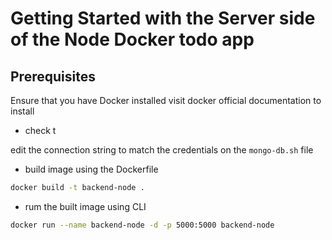 # Getting Started with the Server side of the Node Docker todo app

## Prerequisites
Ensure that you have Docker installed 
visit docker official documentation to install

- check t


edit the connection string to match the credentials on the `mongo-db.sh` file

- build image using the Dockerfile
```sh
docker build -t backend-node .
```

- rum the built image using CLI
```sh
docker run --name backend-node -d -p 5000:5000 backend-node
```
